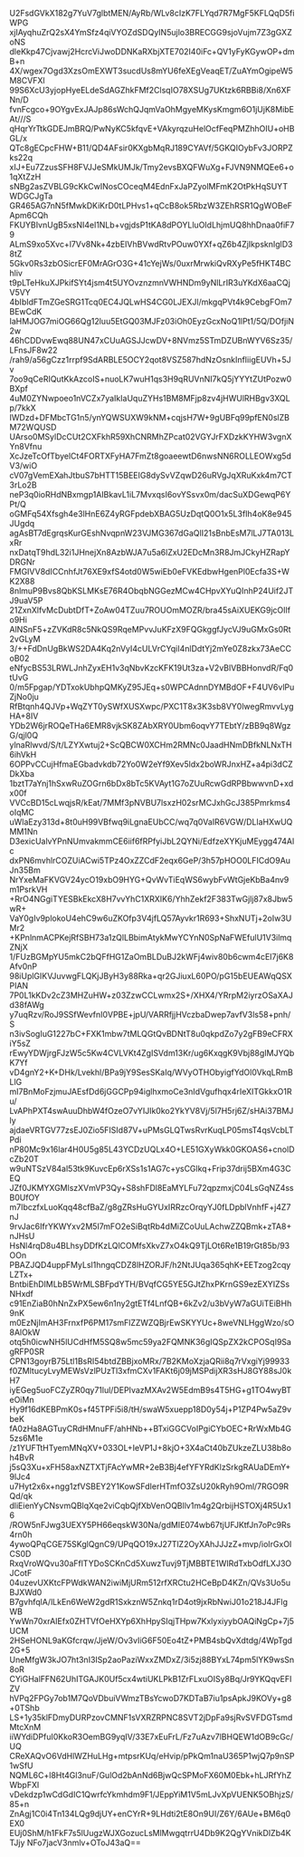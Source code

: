 U2FsdGVkX182g7YuV7glbtMEN/AyRb/WLv8cIzK7FLYqd7R7MgF5KFLQqD5fiWPG
xjIAyqhuZrQ2sX4YmSfz4qiVYOZdSDQyIN5ujlo3BRECGG9sjoVujm7Z3gGXZoNS
dleKkp47Cjvawj2HcrcViJwoDDNKaRXbjXTE702I40iFc+QV1yFyKGywOP+dmB+n
4X/wgex7Ogd3XzsOmEXWT3sucdUs8mYU6feXEgVeaqET/ZuAYmOgipeW5M8CVFXl
99S6XcU3yjopHyeELdeSdAGZhkFMf2ClsqIO78XSUg7UKtzk6RBBi8/Xn6XFNn/D
fvnFcgco+9OYgvExJAJp86sWchQJqmVaOhMgyeMKysKmgm6O1jUjK8MibEAt///S
qHqrYrTtkGDEJmBRQ/PwNyKC5kfqvE+VAkyrqzuHelOcfFeqPMZhhOIU+oHBGL/x
QTc8gECpcFHW+B11/QD4AFsir0KXgbMqRJ189CYAVf/5GKQIOybFv3JORPZks22q
xIJ+Eu7ZzusSFH8FVJJeSMkUMJk/Tmy2evsBXQFWuXg+FJVN9NMQEe6+o1qXtZzH
sNBg2asZVBLG9cKkCwINosCOceqM4EdnFxJaPZyolMFmK2OtPkHqSUYTWDGCJgTa
GR465AG7nN5fMwkDKiKrD0tLPHvs1+qCcB8ok5RbzW3ZEhRSR1QgWOBeFApm6CQh
FKUYBIvnUgB5xsNI4el1NLb+vgjdsP1tKA8dPOYLluOIdLhjmUQ8hhDnaa0fiF79
ALmS9xo5Xvc+l7Vv8Nk+4zbEIVhBVwdRtvPOuw0YXf+qZ6b4ZjIkpsknIglD38tZ
5Gkv0Rs3zbOSicrEF0MrAGrO3G+41cYejWs/0uxrMrwkiQvRXyPe5fHKT4BChliv
t9pLTeHkuXJPkifSYt4jsm4t5UYOvznzmnVWHNDm9yNlLrIR3uYKdX6aaCQjV5VY
4bIbIdFTmZGeSRG1Tcq0EC4JQLwHS4CG0LJEXJl/mkgqPVt4k9CebgFOm7BEwCdK
IaHMJOG7miOG66Qg12luu5EtGQ03MJFz03iOh0EyzGcxNoQ1lPt1/5Q/DOfjiN2w
46hCDDvwEwq88UN47xCUuAGSJJcwDV+8NVmz5STmDZUBnWYV6Sz35/LFnsJF8w22
/rah9/a56gCzz1rrpf9SdARBLE5OCY2qot8VSZ587hdNzOsnkInfIiigEUVh+5Jv
7oo9qCeRIQutKkAzcoIS+nuoLK7wuH1qs3H9qRUVnNI7kQ5jYYYtZUtPozw0BXpf
4uM0ZYNwpoeo1nVCZx7yaIkIaUquZYHs1BM8MFjp8zv4jHWUlRHBgv3XQLp/7kkX
IWDzd+DFMbcTG1n5/ynYQWSUXW9kNM+cqjsH7W+9gUBFq99pfEN0slZBM72WQUSD
UArso0MSylDcCUt2CXFkhR59XhCNRMhZPcat02VGYJrFXDzkKYHW3vgnXYn8Vfnu
XcJzeTcOfTbyelCt4FORTXFyHA7FmZt8goaeewtD6nwsNN6ROLLEOWxg5dV3/wiO
cV07gVemEXahJtbuS7bHTT15BEEIG8dySvVZqwD26uRVgJqXRuKxk4m7CT3rLo2B
neP3q0ioRHdNBxmgp1AIBkavL1iL7MvxqsI6ovYSsvx0m/dacSuXDGewqP6YPt/Q
oGMFq54Xfsgh4e3lHnE6Z4yRGFpdebXBAG5UzDqtQ0O1x5L3fIh4oK8e945JUgdq
agAsBT7dEgrqsKurGEshNvqpnW23VJMG367dGaQlI21sBnbEsM7lLJ7TA013LxRr
nxDatqT9hdL32i1JHnejXn8AzbWJA7u5a6lZxU2EDcMn3R8JmJCkyHZRapYDRGNr
FMGIVV8dICCnhfJt76XE9xfS4otd0W5wiEb0eFVKEdbwHgenPl0Ecfa3S+WK2X88
8nlmuP9Bvs8QbKSLMKsE76R4ObqbNGGezMCw4CHpvXYuQInhP24Uif2JTJ9uaV5P
21ZxnXlfvMcDubtDfT+ZoAw04TZuu7ROUOmMOZR/bra45sAiXUEKG9jcOIlfo9Hi
AlNSnF5+zZVKdR8c5NkQS9RqeMPvvJuKFzX9FQGkggfJycVJ9uGMxGs0Rt2vGLyM
3/++FdDnUgBkWS2DA4Kq2nVyI4cULVrCYqiI4nlDdtYj2mYe0Z8zkx73AeCCoB02
eNfycBS53LRWLJnhZyxEH1v3qNbvKzcKFK19Ut3za+V2vBlVBBHonvdR/Fq0tUvG
0/m5Fpgap/YDTxokUbhpQMKyZ95JEq+s0WPCAdnnDYMBdOF+F4UV6vlPuZjNo0ju
RfBtqnh4QJVp+WqZYT0ySWfXUSXwpc/PXC1T8x3K3sb8VY0lwegRmvvLygHA+8IV
YDb2W6jrROQeTHa6EMR8vjkSK8ZAbXRY0Ubm6oqvY7TEbtY/zBB9q8WgzG/qjl0Q
ylnaRlwvd/S/t/LZYXwtuj2+ScQBCW0XCHm2RMNc0JaadHNmDBfkNLNxTH6ihVkH
6OPPvCCujHfmaEGbadvkdb72Yo0W2eYf9Xev5ldx2boWRJnxHZ+a4pi3dCZDkXba
1bztT7aYnj1hSxwRuZOGrn6bDx8bTc5KVAyt1G7oZUuRcwGdRPBbwwvnD+xdx00f
VVCcBD15cLwqjsR/kEat/7MMf3pNVBU7lsxzH02srMCJxhGcJ385Pmrkms4oIqMC
uWlaEzy313d+8t0uH99VBfwq9iLgnaEUbCC/wq7q0VaIR6VGW/DLlaHXwUQMM1Nn
D3exicUalvYPnNUmvakmmCE6iif6fRPfyiJbL2QYNi/EdfzeXYKjuMEygg474Alc
dxPN6mvhlrCOZUiACwi5TPz4OxZZCdF2eqx6GeP/3h57pHOO0LFICdO9AuJn35Bm
NrYxeMaFKVGV24ycO19xbO9HYG+QvWvTiEqWS6wybFvWtGjeKbBa4nv9m1PsrkVH
+RrO4NGgiTYESBkEkcX8H7vvYhC1XRXIK6/YhhZekf2F383TwGjlj87x8Jbw5wR+
VaY0gIv9plokoU4ehC9w6uZKOfp3V4jfLQ57Ayvkr1R693+ShxNUTj+2oIw3UMr2
+KPnlnmACPKejRfSBH73a1zQlLBbimAtykMwYCYnN0SpNaFWEfulU1V3ilmqZNjX
1/FUzBGMpYU5mkC2bQFfHG1ZaOmBLDuBJ2kWFj4wiv80b6cwm4cEI7j6K8Afv0nP
98iUplGIKVJuvwgFLQKjJByH3y88Rka+qr2GJiuxL60PO/pG15bEUEAWqQSXPIAN
7P0L1kKDv2cZ3MHZuHW+z03ZzwCCLwmx2S+/XHX4/YRrpM2iyrzOSaXAJd38fAWg
y7uqRzv/RoJ9SSfWevfnI0VPBE+jpU/VARRfjjHVczbaDwep7avfV3ls58+pnh/S
n3ivSogIuG1227bC+FXK1mbw7tMLQGtQvBDNtT8u0qkpdZo7y2gFB9eCFRXiY5sZ
rEwyYDWjrgFJzW5c5Kw4CVLVKt4ZgISVdm13Kr/ug6KxqgK9Vbj88gIMJYQbK7Yf
vD4gnY2+K+DHk/Lvekhl/BPa9jY9SesSKaIq/WVyOTHObyigfYdOl0VkqLRmBLlG
mI7BnMoFzjmuJAEsfDd6jGGCPp94iglhxmoCe3nIdVgufhqx4rIeXITGkkxO1Ru/
LvAPhPXT4swAuuDhbW4fOzeO7vYIJIk0ko2YkYV8Vj/5l7H5rj6Z/sHAi37BMJly
ajdaeVRTGV77zsEJ0Zio5FISId87V+uPMsGLQTwsRvrKuqLP05msT4qsVcbLTPdi
nP80Mc9x16lar4H0U5g85L43YCDzUQLx4O+LE51GXyWkk0GKOAS6+cnolDcZb20T
w9uNTSzV84al53tk9KuvcEp6rXSs1s1AG7c+ysCGlkq+Frip37drij5BXm4G3CEQ
JZf0JKMYXGMlszXVmVP3Qy+S8shFDl8EaMYLFu72qpzmxjC04LsGqNZ4ssB0UfOY
m7IbczfxLuoKqq48cfBaZ/g8gZRsHuGYUxIRRzcOrqyYJ0fLDpblVnhfF+j4Z7nJ
9rvJac6IfrYKWYxv2M5I7mFO2eSiBqtRb4dMiZCoUuLAchwZZQBmk+zTA8+nJHsU
HsNl4rqD8u4BLhsyDDfKzLQlCOMfsXkvZ7xO4kQ9TjLOt6Re1B19rGt85b/93OOn
PBAZJQD4uppFMyLsl1hngqCDZ8lHZORJF/h2NtJUqa365qhK+EETzog2cqyLZTx+
BntbiEhDIMLbB5WrMLSBFpdYTH/BVqfCG5YE5GJtZhxPKrnGS9ezEXYIZSsNHxdf
c91EnZiaB0hNnZxPX5ew6n1ny2gtETf4LnfQB+6kZv2/u3bVyW7aGUiTEiBHh9nK
m0EzNjImAH3FrnxfP6PM17smFlZZWZQBjrEwSKYYUc+8weVNLHggWzo/sO8AlOkW
otq5h0icwNH5lUCdHfM5SQ8w5mc59ya2FQMNK36gIQSpZX2kCPOSqI9SagRFP0SR
CPN13goyrB75Ltl1BsRI54btdZBBjxoMRx/7B2KMoXzjaQRii8q7rVxgiYj99933
f0ZMltucyLvyMEWsVzlPUzTl3xfmCXv1FAKt6j09jMSPdijXR3sHJ8GY88sJ0kH7
iyEGeg5uoFCZyZR0qy71lul/DEPIvazMXAv2W5EdmB9s4T5HG+g1TO4wyBTeOiMn
Hy9f16dKEBPmK0s+f45TPFi5i8/tH/swaW5xuepp18D0y54j+P1ZP4Pw5aZ9vbeK
fA0zHa8AGTuyCRdHMnuFF/ahHNb++BTxiGGCVoIPgiCYbOEC+RrWxMb4G5zs6M1e
/z1YUFTtHTyemMNqXV+033OL+IeVP1J+8kjO+3X4aCt40bZUkzeZLU38b8oh4BvR
j5sQ3Xu+xFH58axNZTXTjFAcYwMR+2eB3Bj4efYFYRdKlzSrkgRAUaDEmY+9lJc4
u7Hyt2x6x+ngg1zfVSBEY2Y1KowSFdIerHTmfO3ZsU20kRyh9Oml/7RGO9RQd/qk
dliEienYyCNsvmQBlqXqe2viCqbQjfXbVenOQBllv1m4g2QrbijHSTOXj4R5Ux16
/ROW5nFJwg3UEXY5PH66eqskW30Na/gdMIE074wb67tjUFJKtfJn7oPc9Rs4rn0h
4ywoQPqCGE75SKglQgnC9/UPqQO19xJ27TlZ2OyXAhJJJzZ+mvp/ioIrGxOICS0D
RxqVroWQvu30aFflTYDoSCKnCd5XuwzTuvj9TjMBBTE1WIRdTxbOdfLXJ3OJCotF
04uzevUXKtcFPWdkWAN2iwiMjURm512rfXRCtu2HCeBpD4KZn/QVs3Uo5uBJXWd0
B7gvhfqlA/lLkEn6WeW2gdR1SxkznW5Znkq1rD4ot9jxRbNwiJ01o218J4JFlgWB
YwWn70xrAIEfx0ZHTVfOeHXYp6XhHpySIqjTHpw7KxlyxiyybOAQiNgCp+7j5UCM
2HSeHONL9aKGfcrqw/JjeW/Ov3vIiG6F50Eo4tZ+PMB4sbQvXdtdg/4WpTgd2G+5
UneMfgW3kJO7ht3nI3ISp2aoPaziWxxZMDxZ/3i5zj88BYxL74pm5lYK9wsSn8oR
CYiGHalFFN62UhITGAJK0Uf5cx4wtiUKLPkB1ZrFLxuOISy8Bq/Jr9YKQqvEFIZV
hVPq2FPGy7ob1M7QoVDbuiVWmzTBsYcwoD7KDTaB7iu1psApkJ9KOVy+g8+0TShb
LS+1y35klFDmyDURPzovCMNF1sVXRZRPNC8SVT2jDpFa9sjRvSVFDGTsmdMtcXnM
iiWYdiDPfuI0KkoR3OemBG9yqIV/33E7xEuFrL/Fz7uAzv7lBHQEW1dOB9cGc/UQ
CReXAQvO6VdHlWZHuLHg+mtpsrKUq/eHvip/pPkQm1naU365P1wjQ7p9nSP1wSfU
NQML6C+l8Ht4Gl3nuF/GulOd2bAnNd6BjwQcSPMoFX60M0Ebk+hLJRfYhZWbpFXl
vDekdzp1wCdGdIC1QwrfcYkmhdm9F1/JEppYiM1V5mLJvXpVUENK5OBhjzS/85+n
ZnAgj1C0i4Tn134LQg9djUY+enCYrR+9LHdti2tE8On9UI/Z6Y/6AUe+BM6q0EX0
EUj0ShM/h1FkF7s5lUugzWJXGozucLsMlMwgqtrrU4Db9K2QgYVnikDIZb4KTJjy
NFo7jacV3nmlv+OToJ43aQ==
